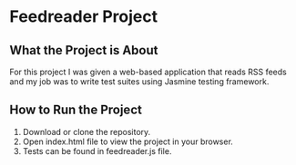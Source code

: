 # Feedreader Project

## What the Project is About
For this project I was given a web-based application that reads RSS feeds and my job was to write test suites using Jasmine testing framework.

## How to Run the Project
1. Download or clone the repository.
2. Open index.html file to view the project in your browser. 
3. Tests can be found in feedreader.js file.
